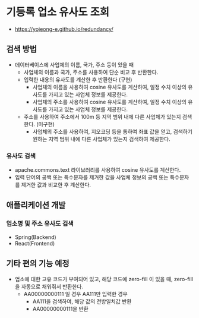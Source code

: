 # 기등록 업소 유사도 조회

* https://yojeong-e.github.io/redundancy/

## 검색 방법

* 데이터베이스에 사업체의 이름, 국가, 주소 등이 있을 때
    * 사업체의 이름과 국가, 주소를 사용하여 단순 비교 후 반환한다.
    * 입력한 내용의 유사도를 계산한 후 반환한다 (구현)
        * 사업체의 이름을 사용하여 cosine 유사도를 계산하여, 일정 수치 이상의 유사도를 가지고 있는 사업체 정보를 제공한다.
        * 사업체의 주소를 사용하여 cosine 유사도를 계산하여, 일정 수치 이상의 유사도를 가지고 있는 사업체 정보를 제공한다.
    * 주소를 사용하여 주소에서 100m 등 지역 범위 내에 다른 사업체가 있는지 검색한다. (미구현)
        * 사업체의 주소를 사용하여, 지오코딩 등을 통하여 좌표 값을 얻고, 검색하기 원하는 지역 범위 내에 다른 사업체가 있는지 검색하여 제공한다.

### 유사도 검색

* apache.commons.text 라이브러리를 사용하여 cosine 유사도를 계산한다. 
* 입력 단어의 공백 또는 특수문자를 제거한 값을 사업체 정보의 공백 또는 특수문자를 제거한 값과 비교한 후 계산한다.

## 애플리케이션 개발

### 업소명 및 주소 유사도 검색

* Spring(Backend)
* React(Frontend)

## 기타 편의 기능 예정

* 업소에 대한 고유 코드가 부여되어 있고, 해당 코드에 zero-fill 이 있을 때, zero-fill 을 자동으로 채워줘서 반환한다.
    * AA00000000111 일 경우 AA111만 입력한 경우
        * AA111을 검색하여, 해당 값의 전방일치값 반환
        * AA00000000111을 반환
